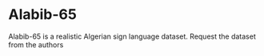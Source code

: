 # Alabib-65
Alabib-65 is a realistic Algerian sign language dataset. 
Request the dataset from the authors 
